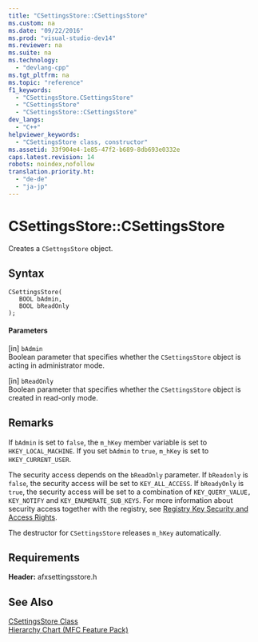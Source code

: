 ```yaml
---
title: "CSettingsStore::CSettingsStore"
ms.custom: na
ms.date: "09/22/2016"
ms.prod: "visual-studio-dev14"
ms.reviewer: na
ms.suite: na
ms.technology: 
  - "devlang-cpp"
ms.tgt_pltfrm: na
ms.topic: "reference"
f1_keywords: 
  - "CSettingsStore.CSettingsStore"
  - "CSettingsStore"
  - "CSettingsStore::CSettingsStore"
dev_langs: 
  - "C++"
helpviewer_keywords: 
  - "CSettingsStore class, constructor"
ms.assetid: 33f904e4-1e85-47f2-b689-8db693e0332e
caps.latest.revision: 14
robots: noindex,nofollow
translation.priority.ht: 
  - "de-de"
  - "ja-jp"
---
```

# CSettingsStore::CSettingsStore
Creates a `CSettngsStore` object.  
  
## Syntax  
  
```  
CSettingsStore(  
   BOOL bAdmin,  
   BOOL bReadOnly   
);  
```  
  
#### Parameters  
 [in] `bAdmin`  
 Boolean parameter that specifies whether the `CSettingsStore` object is acting in administrator mode.  
  
 [in] `bReadOnly`  
 Boolean parameter that specifies whether the `CSettingsStore` object is created in read-only mode.  
  
## Remarks  
 If `bAdmin` is set to `false`, the `m_hKey` member variable is set to `HKEY_LOCAL_MACHINE`. If you set `bAdmin` to `true`, `m_hKey` is set to `HKEY_CURRENT_USER`.  
  
 The security access depends on the `bReadOnly` parameter. If `bReadonly` is `false`, the security access will be set to `KEY_ALL_ACCESS`. If `bReadyOnly` is `true`, the security access will be set to a combination of `KEY_QUERY_VALUE, KEY_NOTIFY` and `KEY_ENUMERATE_SUB_KEYS`. For more information about security access together with the registry, see [Registry Key Security and Access Rights](http://msdn.microsoft.com/library/windows/desktop/ms724878).  
  
 The destructor for `CSettingsStore` releases `m_hKey` automatically.  
  
## Requirements  
 **Header:** afxsettingsstore.h  
  
## See Also  
 [CSettingsStore Class](../vs140/csettingsstore-class.md)   
 [Hierarchy Chart (MFC Feature Pack)](../vs140/hierarchy-chart.md)